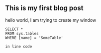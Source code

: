 ## This is my first blog post
hello world, I am trying to create my window

 ```tsql
 SELECT *
 FROM sys.tables
 WHERE [name] = 'SomeTable'
 ```
`in line code`
